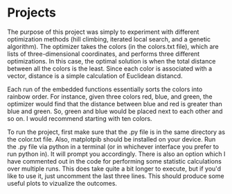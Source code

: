 # Projects

The purpose of this project was simply to experiment with different optimization methods (hill climbing, iterated local search, and a genetic algorithm). The optimizer takes the colors (in the colors.txt file), which are lists of three-dimensional coordinates, and performs three different optimizations. In this case, the optimal solution is when the total distance between all the colors is the least. Since each color is associated with a vector, distance is a simple calculation of Euclidean distancd.

Each run of the embedded functions essentially sorts the colors into rainbow order. For instance, given three colors red, blue, and green, the optimizer would find that the distance between blue and red is greater than blue and green. So, green and blue would be placed next to each other and so on. I would recommend starting with ten colors.

To run the project, first make sure that the .py file is in the same directory as the color.txt file. Also, matplotpib should be installed on your device. Run the .py file via python in a terminal (or in whichever interface you prefer to run python in). It will prompt you accordingly. There is also an option which I have commented out in the code for performing some statistic calculations over multiple runs. This does take quite a bit longer to execute, but if you'd like to use it, just uncomment the last three lines. This should produce some useful plots to vizualize the outcomes.
